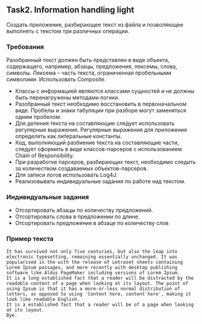 ## Task2. Information handling light
Cоздать приложение, разбирающее текст из файла и позволяющее выполнять с текстом три различных операции.

### Требования
Разобранный текст должен быть представлен в виде объекта, содержащего, например, абзацы, предложения, лексемы, слова, символы. Лексема – часть текста, ограниченная пробельными символами. Использовать Composite.
* Классы с информацией являются классами сущностей и не должны быть перенагружены методами логики.
* Разобранный текст необходимо восстановить в первоначальном виде. Пробелы и знаки табуляции при разборе могут заменяться одним пробелом.
* Для деления текста на составляющие следует использовать регулярные выражения. Регулярные выражения для приложения определять как литеральные константы.
* Код, выполняющий разбиение текста на составляющие части, следует оформить в виде классов-парсеров с использованием Chain of Responsibility.
* При разработке парсеров, разбирающих текст, необходимо следить за количеством создаваемых объектов-парсеров.
* Для записи логов использовать Log4J.
* Реализовывать индивидуальные задания по работе над текстом.

### Индивидуальные задания

* Отсортировать абзацы по количеству предложений.
* Отсортировать слова в предложении по длине.
* Отсортировать предложения в абзаце по количеству слов

### Пример текста
    It has survived not only five centuries, but also the leap into electronic typesetting, remaining essentially unchanged. It was popularised in the with the release of Letraset sheets containing Lorem Ipsum passages, and more recently with desktop publishing software like Aldus PageMaker including versions of Lorem Ipsum.
    It is a long established fact that a reader will be distracted by the readable content of a page when looking at its layout. The point of using Ipsum is that it has a more-or-less normal distribution of letters, as opposed to using 'Content here, content here', making it look like readable English.
    It is a established fact that a reader will be of a page when looking at its layout.
    Bye.